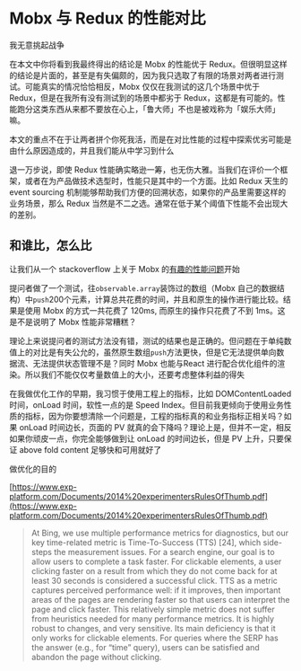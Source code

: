 # Mobx 与 Redux 的性能对比

我无意挑起战争

在本文中你将看到我最终得出的结论是 Mobx 的性能优于 Redux。但很明显这样的结论是片面的，甚至是有失偏颇的，因为我只选取了有限的场景对两者进行测试。可能真实的情况恰恰相反，Mobx 仅仅在我测试的这几个场景中优于 Redux，但是在我所有没有测试到的场景中都劣于 Redux，这都是有可能的。性能跑分这类东西从来都不要放在心上，「鲁大师」不也是被戏称为「娱乐大师」嘛。

本文的重点不在于让两者拼个你死我活，而是在对比性能的过程中探索优劣可能是由什么原因造成的，并且我们能从中学习到什么

退一万步说，即使 Redux 性能确实略逊一筹，也无伤大雅。当我们在评价一个框架，或者在为产品做技术选型时，性能只是其中的一个方面。比如 Redux 天生的 event sourcing 机制能够帮助我们方便的回溯状态，如果你的产品里需要这样的业务场景，那么 Redux 当然是不二之选。通常在低于某个阈值下性能不会出现大的差别。

## 和谁比，怎么比

让我们从一个 stackoverflow 上关于 Mobx 的[有趣的性能问题](https://stackoverflow.com/questions/38460113/mobx-performance)开始

提问者做了一个测试，往`observable.array`装饰过的数组（Mobx 自己的数据结构）中`push`200个元素，计算总共花费的时间，并且和原生的操作进行能比较。结果是使用 Mobx 的方式一共花费了 120ms, 而原生的操作只花费了不到 1ms。这是不是说明了 Mobx 性能非常糟糕？

理论上来说提问者的测试方法没有错，测试的结果也是正确的。但问题在于单纯数值上的对比是有失公允的，虽然原生数组`push`方法更快，但是它无法提供单向数据流、无法提供状态管理不是？同时 Mobx 也能与React 进行配合优化组件的渲染。所以我们不能仅仅考量数值上的大小，还要考虑整体利益的得失

在我做优化工作的早期，我习惯于使用工程上的指标，比如 DOMContentLoaded 时间，onLoad 时间，软性一点的是 Speed Index。但目前我更倾向于使用业务性质的指标，因为你要想清除一个问题是，工程的指标真的和业务指标正相关吗？如果 onLoad 时间边长，页面的 PV 就真的会下降吗？理论上是，但并不一定，相反如果你顽皮一点，你完全能够做到让 onLoad 的时间边长，但是 PV 上升，只要保证 above fold content 足够快和可用就好了

做优化的目的


[https://www.exp-platform.com/Documents/2014%20experimentersRulesOfThumb.pdf](https://www.exp-platform.com/Documents/2014%20experimentersRulesOfThumb.pdf)

>At Bing, we use multiple performance metrics for diagnostics, but
our key time-related metric is Time-To-Success (TTS) [24], which
side-steps the measurement issues. For a search engine, our goal is
to allow users to complete a task faster. For clickable elements, a
user clicking faster on a result from which they do not come back
for at least 30 seconds is considered a successful click. TTS as a
metric captures perceived performance well: if it improves, then
important areas of the pages are rendering faster so that users can
interpret the page and click faster. This relatively simple metric
does not suffer from heuristics needed for many performance
metrics. It is highly robust to changes, and very sensitive. Its main
deficiency is that it only works for clickable elements. For queries
where the SERP has the answer (e.g., for “time” query), users can
be satisfied and abandon the page without clicking.